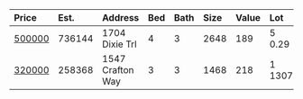 | Price      | Est.   | Address          | Bed | Bath | Size | Value | Lot    | Unit  | Year |
| :--------- | :----- | :--------------- | :-- | :--- | :--- | :---- | :----- | :---- | :--- |
| [500000]() | 736144 | 1704 Dixie Trl   | 4   | 3    | 2648 | 189   | 5 0.29 | Acres | 1964 |
| [320000]() | 258368 | 1547 Crafton Way | 3   | 3    | 1468 | 218   | 1 1307 | Sqft  | 2013 |